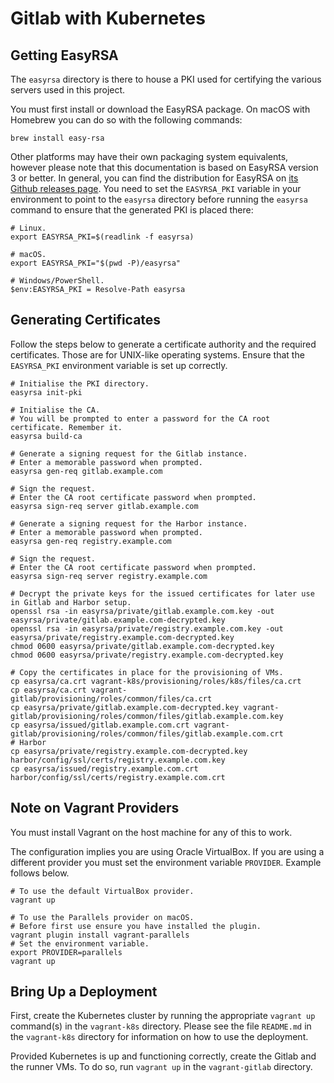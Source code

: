 # Gitlab with Kubernetes

## Getting EasyRSA

The `easyrsa` directory is there to house a PKI used for certifying the various servers used in this project.

You must first install or download the EasyRSA package. On macOS with Homebrew you can do so with the following
commands:

```shell
brew install easy-rsa
```

Other platforms may have their own packaging system equivalents, however please note that this documentation is based on
EasyRSA version 3 or better. In general, you can find the distribution for EasyRSA on [its Github releases page][1]. You
need to set the `EASYRSA_PKI` variable in your environment to point to the `easyrsa` directory before running
the `easyrsa` command to ensure that the generated PKI is placed there:

```shell
# Linux.
export EASYRSA_PKI=$(readlink -f easyrsa)

# macOS.
export EASYRSA_PKI="$(pwd -P)/easyrsa"

# Windows/PowerShell.
$env:EASYRSA_PKI = Resolve-Path easyrsa
```

## Generating Certificates

Follow the steps below to generate a certificate authority and the required certificates. Those are for UNIX-like
operating systems. Ensure that the `EASYRSA_PKI` environment variable is set up correctly.

```shell
# Initialise the PKI directory.
easyrsa init-pki

# Initialise the CA.
# You will be prompted to enter a password for the CA root certificate. Remember it.
easyrsa build-ca

# Generate a signing request for the Gitlab instance.
# Enter a memorable password when prompted.
easyrsa gen-req gitlab.example.com

# Sign the request.
# Enter the CA root certificate password when prompted.
easyrsa sign-req server gitlab.example.com

# Generate a signing request for the Harbor instance.
# Enter a memorable password when prompted.
easyrsa gen-req registry.example.com

# Sign the request.
# Enter the CA root certificate password when prompted.
easyrsa sign-req server registry.example.com

# Decrypt the private keys for the issued certificates for later use in Gitlab and Harbor setup.
openssl rsa -in easyrsa/private/gitlab.example.com.key -out easyrsa/private/gitlab.example.com-decrypted.key
openssl rsa -in easyrsa/private/registry.example.com.key -out easyrsa/private/registry.example.com-decrypted.key
chmod 0600 easyrsa/private/gitlab.example.com-decrypted.key
chmod 0600 easyrsa/private/registry.example.com-decrypted.key

# Copy the certificates in place for the provisioning of VMs.
cp easyrsa/ca.crt vagrant-k8s/provisioning/roles/k8s/files/ca.crt
cp easyrsa/ca.crt vagrant-gitlab/provisioning/roles/common/files/ca.crt
cp easyrsa/private/gitlab.example.com-decrypted.key vagrant-gitlab/provisioning/roles/common/files/gitlab.example.com.key
cp easyrsa/issued/gitlab.example.com.crt vagrant-gitlab/provisioning/roles/common/files/gitlab.example.com.crt
# Harbor
cp easyrsa/private/registry.example.com-decrypted.key harbor/config/ssl/certs/registry.example.com.key
cp easyrsa/issued/registry.example.com.crt harbor/config/ssl/certs/registry.example.com.crt
```

## Note on Vagrant Providers

You must install Vagrant on the host machine for any of this to work.

The configuration implies you are using Oracle VirtualBox. If you are using a different provider you must set the
environment variable `PROVIDER`. Example follows below.

```shell
# To use the default VirtualBox provider.
vagrant up

# To use the Parallels provider on macOS.
# Before first use ensure you have installed the plugin.
vagrant plugin install vagrant-parallels
# Set the environment variable.
export PROVIDER=parallels
vagrant up
```

## Bring Up a Deployment

First, create the Kubernetes cluster by running the appropriate `vagrant up` command(s) in the `vagrant-k8s` directory.
Please see the file `README.md` in the `vagrant-k8s` directory for information on how to use the deployment.

Provided Kubernetes is up and functioning correctly, create the Gitlab and the runner VMs. To do so, run `vagrant up`
in the `vagrant-gitlab` directory.

[1]: https://github.com/OpenVPN/easy-rsa/releases/
